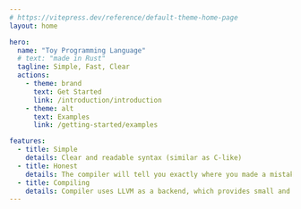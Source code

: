 ```yaml
---
# https://vitepress.dev/reference/default-theme-home-page
layout: home

hero:
  name: "Toy Programming Language"
  # text: "made in Rust"
  tagline: Simple, Fast, Clear
  actions:
    - theme: brand
      text: Get Started
      link: /introduction/introduction
    - theme: alt
      text: Examples
      link: /getting-started/examples

features:
  - title: Simple
    details: Clear and readable syntax (similar as C-like)
  - title: Honest
    details: The compiler will tell you exactly where you made a mistake
  - title: Compiling
    details: Compiler uses LLVM as a backend, which provides small and fast binaries
---
```


